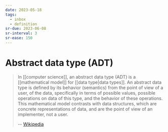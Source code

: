 ```yaml
---
date: 2023-05-18
tags:
  - inbox
  - definition
sr-due: 2023-06-08
sr-interval: 3
sr-ease: 150
---
```


# Abstract data type (ADT)

> In [[computer science]], an abstract data type (ADT) is a
> [[mathematical model]] for [[data type|data types]]. An abstract data type is
> defined by its behavior (semantics) from the point of view of a user, of the
> data, specifically in terms of possible values, possible operations on data of
> this type, and the behavior of these operations. This mathematical model
> contrasts with data structures, which are concrete representations of data,
> and are the point of view of an implementer, not a user.
>
> -- [Wikipedia](https://en.wikipedia.org/wiki/Abstract_data_type)
